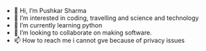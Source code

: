 - 👋 Hi, I’m Pushkar Sharma
- 👀 I’m interested in coding, travelling and science and technology
- 🌱 I’m currently learning python
- 💞️ I’m looking to collaborate on making software. 
- 📫 How to reach me i cannot gve because of privacy issues

<!---
youngcoder123/youngcoder123 is a ✨ special ✨ repository because its `README.md` (this file) appears on your GitHub profile.
You can click the Preview link to take a look at your changes.
--->
